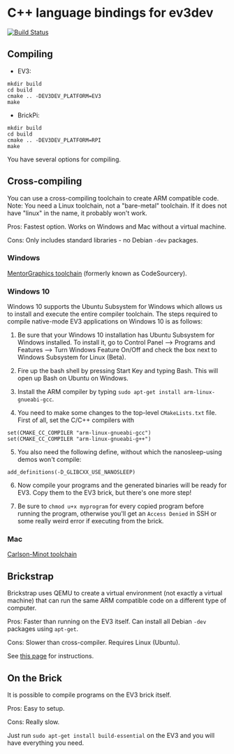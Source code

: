 # C++ language bindings for ev3dev

[![Build Status](https://travis-ci.org/ddemidov/ev3dev-lang-cpp.svg?branch=master)](https://travis-ci.org/ddemidov/ev3dev-lang-cpp)

## Compiling

* EV3:
```
mkdir build
cd build
cmake .. -DEV3DEV_PLATFORM=EV3
make
```

* BrickPi:
```
mkdir build
cd build
cmake .. -DEV3DEV_PLATFORM=RPI
make
```

You have several options for compiling.

## Cross-compiling

You can use a cross-compiling toolchain to create ARM compatible code. Note:
You need a Linux toolchain, not a "bare-metal" toolchain. If it does not have
"linux" in the name, it probably won't work.

Pros: Fastest option. Works on Windows and Mac without a virtual machine.

Cons: Only includes standard libraries - no Debian `-dev` packages.

### Windows

[MentorGraphics toolchain](http://sourcery.mentor.com/public/gnu_toolchain/arm-none-linux-gnueabi/arm-2014.05-29-arm-none-linux-gnueabi.exe) (formerly known as CodeSourcery).

### Windows 10

Windows 10 supports the Ubuntu Subsystem for Windows which allows us to install and execute the entire compiler toolchain. The steps required to compile native-mode EV3 applications on Windows 10 is as follows:

1. Be sure that your Windows 10 installation has Ubuntu Subsystem for Windows installed. To install it, go to Control Panel --> Programs and Features --> Turn Windows Feature On/Off and check the box next to Windows Subsystem for Linux (Beta).

2. Fire up the bash shell by pressing Start Key and typing Bash. This will open up Bash on Ubuntu on Windows.

3. Install the ARM compiler by typing `sudo apt-get install arm-linux-gnueabi-gcc`.

4. You need to make some changes to the top-level `CMakeLists.txt` file. First of all, set the C/C++ compilers with

```
set(CMAKE_CC_COMPILER "arm-linux-gnueabi-gcc")
set(CMAKE_CC_COMPILER "arm-linux-gnueabi-g++")
```

5. You also need the following define, without which the nanosleep-using demos won't compile:

```
add_definitions(-D_GLIBCXX_USE_NANOSLEEP)
```

6. Now compile your programs and the generated binaries will be ready for EV3. Copy them to the EV3 brick, but there's one more step!

7. Be sure to `chmod u+x myprogram` for every copied program before running the program, otherwise you'll get an `Access Denied` in SSH or some really weird error if executing from the brick.

### Mac

[Carlson-Minot toolchain](http://www.carlson-minot.com/available-arm-gnu-linux-g-lite-builds-for-mac-os-x/mac-os-x-arm-gnu-linux-g-lite-201405-29-toolchain)


## Brickstrap

Brickstrap uses QEMU to create a virtual environment (not exactly a virtual
machine) that can run the same ARM compatible code on a different type of
computer.

Pros: Faster than running on the EV3 itself. Can install all Debian `-dev`
packages using `apt-get`.

Cons: Slower than cross-compiler. Requires Linux (Ubuntu).

See [this page](https://github.com/ev3dev/ev3dev/wiki/Using-brickstrap-to-cross-compile-and-debug) for instructions.


## On the Brick

It is possible to compile programs on the EV3 brick itself.

Pros: Easy to setup.

Cons: Really slow.

Just run `sudo apt-get install build-essential` on the EV3 and you will have
everything you need.
